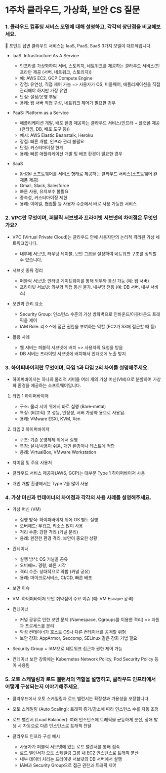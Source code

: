 # 1주차 클라우드, 가상화, 보안 CS 질문

### 1. 클라우드 컴퓨팅 서비스 모델에 대해 설명하고, 각각의 장단점을 비교해보세요.

📌 포인트 답변
클라우드 서비스는 IaaS, PaaS, SaaS 3가지 모델이 대표적입니다.

- IaaS: Infrastructure As A Service 
    - 인프라를 가상화하여 서버, 스토리지, 네트워크를 제공하는 클라우드 서비스(인프라만 제공 (서버, 네트워크, 스토리지))
    - 예: AWS EC2, GCP Compute Engine 
    - 장점: 유연성, 직접 제어 가능 => 사용자가 OS, 미들웨어, 애플리케이션을 직접 관리해야 하지만 가장 유연
    - 단점: 설정/운영 부담
    - 용례: 웹 서버 직접 구성, 네트워크 제어가 필요한 경우

- PaaS: Platform as a Service
    - 애플리케이션 개발, 배포 환경 제공하는 클라우드 서비스(인프라 + 플랫폼 제공 (런타임, DB, 배포 도구 등))
    - 예시: AWS Elastic Beanstalk, Heroku
    - 장점: 빠른 개발, 인프라 관리 불필요
    - 단점: 커스터마이징 한계
    - 용례: 빠른 애플리케이션 개발 및 배포 환경이 필요한 경우

- SaaS
    - 완성된 소프트웨어를 서비스 형태로 제공하는 클라우드 서비스(소프트웨어 완제품 제공)
    - Gmail, Slack, Salesforce
    - 빠른 사용, 유지보수 불필요
    - 종속성, 커스터마이징 제한
    - 용례: 이메일, 협업툴 등 사용자 수준에서 바로 사용 가능한 서비스



### 2. VPC란 무엇이며, 퍼블릭 서브넷과 프라이빗 서브넷의 차이점은 무엇인가요?

- VPC (Virtual Private Cloud)는 클라우드 안에 사용자만의 논리적 격리된 가상 네트워크입니다.
    - 내부에 서브넷, 라우팅 테이블, 보안 그룹을 설정하여 네트워크 구조를 정의할 수 있습니다.

- 서브넷 종류 정리
    - 퍼블릭 서브넷: 인터넷 게이트웨이를 통해 외부와 통신 가능 (예: 웹 서버)
    - 프라이빗 서브넷: 외부와 직접 통신 불가. 내부망 전용 (예: DB 서버, 내부 서비스)

- 보안과 관리 요소
    - Security Group: 인스턴스 수준의 가상 방화벽으로 인바운드/아웃바운드 트래픽을 제어
    - IAM Role: 리소스에 접근 권한을 부여하는 역할 (EC2가 S3에 접근할 때 등)

- 활용 사례
    - 웹 서버는 퍼블릭 서브넷에 배치 => 사용자의 요청을 받음
    - DB 서버는 프라이빗 서브넷에 배치해서 인터넷에 노출 방지


### 3. 하이퍼바이저란 무엇이며, 타입 1과 타입 2의 차이를 설명해주세요.

- 하이퍼바이저는 하나의 물리적 서버를 여러 개의 가상 머신(VM)으로 분할하여 가상화 환경을 제공하는 소프트웨어입니다.

1. 타입 1 하이퍼바이저
    - 구조: 물리 서버 위에서 바로 실행 (Bare-metal)
    - 특징: (비교적) 고 성능, 안정성, 서버 가상화 용으로 사용됨.
    - 용례: VMware ESXi, KVM, Xen

2. 타입 2 하이퍼바이저
    - 구조: 기존 운영체제 위에서 실행
    - 특징: 설치/사용이 쉬움, 개인 환경이나 테스트에 적합
    - 용례: VirtualBox, VMware Workstation

- 차이점 및 주요 사용처

- 클라우드 서비스 제공자(AWS, GCP)는 대부분 Type 1 하이퍼바이저 사용
- 개인 개발 환경에서는 Type 2를 많이 사용


### 4. 가상 머신과 컨테이너의 차이점과 각각의 사용 사례를 설명해주세요.

- 가상 머신 (VM)
    - 실행 방식: 하이퍼바이저 위에 OS 별도 실행
    - 오버헤드: 무겁고, 리소스 많이 사용
    - 격리 수준: 강한 격리 (커널 분리)
    - 용례: 완전한 환경 격리, 보안이 중요한 상황

- 컨테이너
    - 실행 방식: OS 커널을 공유
    - 오버헤드: 경량, 빠른 시작
    - 격리 수준: 상대적으로 약함 (커널 공유)
    - 용례: 마이크로서비스, CI/CD, 빠른 배포

- 보안 이슈
- VM: 하이퍼바이저 보안 취약점이 주요 이슈 (예: VM Escape 공격)

- 컨테이너
    - 커널 공유로 인한 보안 문제 (Namespace, Cgroups를 이용한 격리) => 자원과 프로세스를 분리
    - 악성 컨테이너가 호스트 OS나 다른 컨테이너를 공격할 위험
    - 보안 강화: AppArmor, Seccomp, SELinux 같은 강화 기법 필요

- Security Group + IAM으로 네트워크 접근과 권한 제어 가능
- 컨테이너 보안 강화에는 Kubernetes Network Policy, Pod Security Policy 등이 사용됨


### 5. 오토 스케일링과 로드 밸런서의 역할을 설명하고, 클라우드 인프라에서 어떻게 구성되는지 이야기해주세요.

- 클라우드에서 오토 스케일링과 로드 밸런서는 확장성과 가용성을 보장합니다.

- 오토 스케일링 (Auto Scaling): 트래픽 증가/감소에 따라 인스턴스 수를 자동 조정
- 로드 밸런서 (Load Balancer): 여러 인스턴스에 트래픽을 균등하게 분산, 장애 발생 시 자동으로 다른 인스턴스로 트래픽 전달

- 클라우드 인프라 구성 예시 
    - 사용자가 퍼블릭 서브넷에 있는 로드 밸런서를 통해 접속
    - 로드 밸런서가 오토 스케일링 그룹 내 EC2 인스턴스로 트래픽 분산
    - 내부 데이터 처리는 프라이빗 서브넷의 DB 서버에서 실행
    - IAM과 Security Group으로 접근 권한과 트래픽 제어
